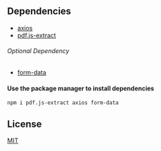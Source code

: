 ## Dependencies

- [axios](https://www.npmjs.com/package/axios)
- [pdf.js-extract](https://www.npmjs.com/package/pdf.js-extract)

###### Optional Dependency
- [form-data](https://www.npmjs.com/package/form-data)


#### Use the package manager to install dependencies

``` 
npm i pdf.js-extract axios form-data
```

## License
[MIT](https://choosealicense.com/licenses/mit/)
